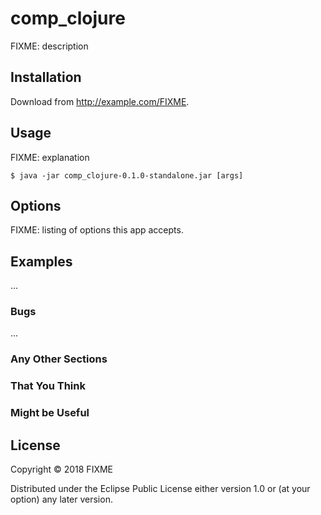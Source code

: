 # comp_clojure

FIXME: description

## Installation

Download from http://example.com/FIXME.

## Usage

FIXME: explanation

    $ java -jar comp_clojure-0.1.0-standalone.jar [args]

## Options

FIXME: listing of options this app accepts.

## Examples

...

### Bugs

...

### Any Other Sections
### That You Think
### Might be Useful

## License

Copyright © 2018 FIXME

Distributed under the Eclipse Public License either version 1.0 or (at
your option) any later version.
